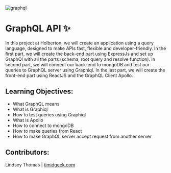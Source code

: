 ![graphql](https://assets-global.website-files.com/5ff66329429d880392f6cba2/6148489bb8a37e60fa2a7878_GraphQL%20and%20REST.png)
# GraphQL API :sparkles:

In this project at Holberton, we will create an application using a query language, designed to make APIs fast, flexible and developer-friendly. In the first part, we will create the back-end part using ExpressJs and set up GraphQl with all the parts (schema, root query and resolve function). In second part, we will connect our back-end to mongoDB and test our queries to GraphQL server using Graphiql. In the last part, we will create the front-end part using ReactJS and the GraphQL Client Apollo.

## Learning Objectives:

- What GraphQL means
- What is Graphiql
- How to test queries using Graphiql
- What is Apollo
- How to connect to mongoDB
- How to make queries from React
- How to make GraphQL server accept request from another server

## Contributors:

Lindsey Thomas | [timidgeek.com]("timidgeek.com/")